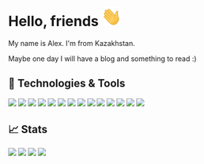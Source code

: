 # Hello, friends <img src="https://raw.githubusercontent.com/AlexBrin/AlexBrin/master/wave.gif" width="40px">

My name is Alex. I'm from Kazakhstan.

Maybe one day I will have a blog and something to read :)

## 🔧 Technologies & Tools
![](https://img.shields.io/badge/OS-Linux-informational?style=flat-square&logo=linux&logoColor=white&color=bb00db)
![](https://img.shields.io/badge/OS-Windows-informational?style=flat-square&logo=windows&logoColor=white&color=bb00db)
![](https://img.shields.io/badge/Editors-JetBrains-informational?style=flat-square&logo=jetbrains&logoColor=white&color=bb00db)
![](https://img.shields.io/badge/Code-PHP-informational?style=flat-square&logo=php&logoColor=white&color=bb00db)
![](https://img.shields.io/badge/Code-Golang-informational?style=flat-square&logo=go&logoColor=white&color=bb00db)
![](https://img.shields.io/badge/Code-JavaScript-informational?style=flat-square&logo=javascript&logoColor=white&color=bb00db)
![](https://img.shields.io/badge/Code-TypeScript-informational?style=flat-square&logo=typescript&logoColor=white&color=bb00db)
![](https://img.shields.io/badge/Code-Python-informational?style=flat-square&logo=python&logoColor=white&color=bb00db)
![](https://img.shields.io/badge/Code-Laravel-informational?style=flat-square&logo=laravel&logoColor=white&color=bb00db)
![](https://img.shields.io/badge/Code-Express-informational?style=flat-square&logo=javascript&logoColor=white&color=bb00db)
![](https://img.shields.io/badge/Code-Vue-informational?style=flat-square&logo=vue.js&logoColor=white&color=bb00db)
![](https://img.shields.io/badge/Code-Svelte-informational?style=flat-square&logo=Svelte&logoColor=white&color=bb00db)
![](https://img.shields.io/badge/Shell-Bash-informational?style=flat-square&logo=gnu-bash&logoColor=white&color=bb00db)
![](https://img.shields.io/badge/Cloud-Digital_Ocean-informational?style=flat-square&logo=linux&logoColor=white&color=bb00db)

## 📈 Stats
![](https://github-readme-stats.vercel.app/api/top-langs/?username=AlexBrin&hide=html,python&theme=vue&title_color=bb00db&icon_color=bb00db)
![](https://github-readme-stats.vercel.app/api?username=AlexBrin&show_icons=true&line_height=27&count_private=true&theme=vue&title_color=bb00db&icon_color=bb00db)
![](https://github-readme-stats.vercel.app/api/pin/?username=AlexBrin&repo=laravel-tideways-xhprof&theme=vue&title_color=bb00db&icon_color=bb00db)
![](https://github-readme-stats.vercel.app/api/pin/?username=AlexBrin&repo=go-vk-bot&theme=vue&title_color=bb00db&icon_color=bb00db)
